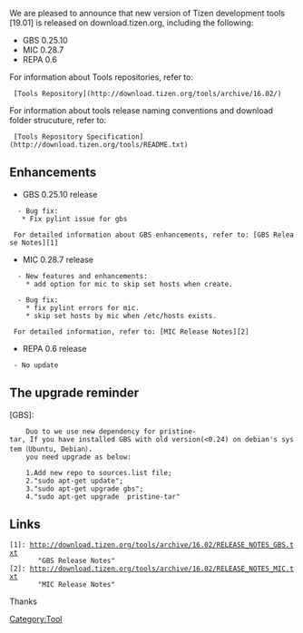 We are pleased to announce that new version of Tizen development tools
\[19.01\] is released on download.tizen.org, including the following:

-   GBS 0.25.10
-   MIC 0.28.7
-   REPA 0.6

For information about Tools repositories, refer to:

` [Tools Repository](http://download.tizen.org/tools/archive/16.02/)`

For information about tools release naming conventions and download
folder strucuture, refer to:

` [Tools Repository Specification](http://download.tizen.org/tools/README.txt)`

Enhancements
------------

-   GBS 0.25.10 release

`  - Bug fix:`\
`   * Fix pylint issue for gbs`

` For detailed information about GBS enhancements, refer to: [GBS Release Notes][1]`

-   MIC 0.28.7 release

`  - New features and enhancements:  `\
`    * add option for mic to skip set hosts when create.`\
`  `\
`  - Bug fix:`\
`    * fix pylint errors for mic.`\
`    * skip set hosts by mic when /etc/hosts exists.`

` For detailed information, refer to: [MIC Release Notes][2]`

-   REPA 0.6 release

` - No update`

The upgrade reminder
--------------------

\[GBS\]:

`    Duo to we use new dependency for pristine-tar, If you have installed GBS with old version(<0.24) on debian's system（Ubuntu, Debian），`\
`    you need upgrade as below:`

`    1.Add new repo to sources.list file;`\
`    2."sudo apt-get update";`\
`    3."sudo apt-get upgrade gbs";`\
`    4."sudo apt-get upgrade  pristine-tar"`

Links
-----

`[1]: `[`http://download.tizen.org/tools/archive/16.02/RELEASE_NOTES_GBS.txt`](http://download.tizen.org/tools/archive/16.02/RELEASE_NOTES_GBS.txt)\
`       "GBS Release Notes"`\
`[2]: `[`http://download.tizen.org/tools/archive/16.02/RELEASE_NOTES_MIC.txt`](http://download.tizen.org/tools/archive/16.02/RELEASE_NOTES_MIC.txt)\
`       "MIC Release Notes"`

Thanks

[Category:Tool](Category:Tool "wikilink")
